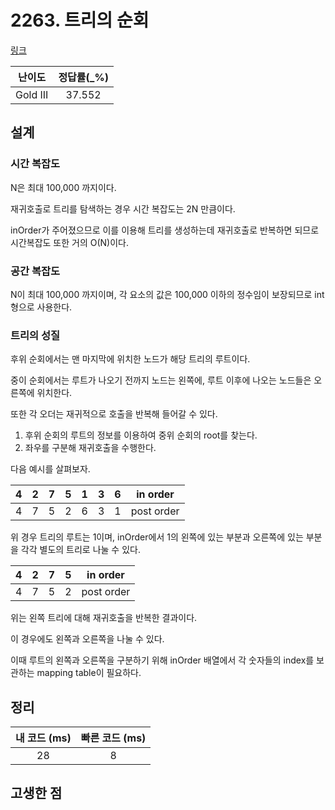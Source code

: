 # 2263. 트리의 순회

[링크](https://www.acmicpc.net/problem/2263)

|  난이도  | 정답률(\_%) |
| :------: | :---------: |
| Gold III |   37.552    |

## 설계

### 시간 복잡도

N은 최대 100,000 까지이다.

재귀호출로 트리를 탐색하는 경우 시간 복잡도는 2N 만큼이다.

inOrder가 주어졌으므로 이를 이용해 트리를 생성하는데 재귀호출로 반복하면 되므로 시간복잡도 또한 거의 O(N)이다.

### 공간 복잡도

N이 최대 100,000 까지이며, 각 요소의 값은 100,000 이하의 정수임이 보장되므로 int형으로 사용한다.

### 트리의 성질

후위 순회에서는 맨 마지막에 위치한 노드가 해당 트리의 루트이다.

중이 순회에서는 루트가 나오기 전까지 노드는 왼쪽에, 루트 이후에 나오는 노드들은 오른쪽에 위치한다.

또한 각 오더는 재귀적으로 호출을 반복해 들어갈 수 있다.

1. 후위 순회의 루트의 정보를 이용하여 중위 순회의 root를 찾는다.
2. 좌우를 구분해 재귀호출을 수행한다.

다음 예시를 살펴보자.

| 4   | 2   | 7   | 5   | 1   | 3   | 6   | in order   |
| --- | --- | --- | --- | --- | --- | --- | ---------- |
| 4   | 7   | 5   | 2   | 6   | 3   | 1   | post order |

위 경우 트리의 루트는 1이며, inOrder에서 1의 왼쪽에 있는 부분과 오른쪽에 있는 부분을 각각 별도의 트리로 나눌 수 있다.

| 4   | 2   | 7   | 5   | in order   |
| --- | --- | --- | --- | ---------- |
| 4   | 7   | 5   | 2   | post order |

위는 왼쪽 트리에 대해 재귀호출을 반복한 결과이다.

이 경우에도 왼쪽과 오른쪽을 나눌 수 있다.

이때 루트의 왼쪽과 오른쪽을 구분하기 위해 inOrder 배열에서 각 숫자들의 index를 보관하는 mapping table이 필요하다.

## 정리

| 내 코드 (ms) | 빠른 코드 (ms) |
| :----------: | :------------: |
|      28      |       8        |

## 고생한 점
